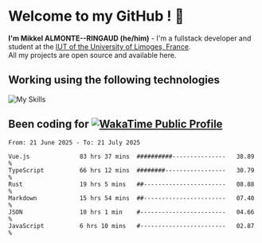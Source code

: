 # Welcome to my GitHub ! 🌃

**I'm Mikkel ALMONTE--RINGAUD (he/him)** - I'm a fullstack developer and student at the [IUT of the University of Limoges, France](https://iut.unilim.fr). \
All my projects are open source and available here.

## Working using the following technologies

![My Skills](https://skillicons.dev/icons?i=solidjs,pnpm,nodejs,ts,js,vercel,netlify,html,css,rust,astro,git,vue,md,electron,figma,github,bash,bun,cloudflare,py,tailwind,nginx,npm,tauri,vite,zig,yarn,windicss,dart,flutter,kotlin&theme=dark)

## Been coding for [![WakaTime Public Profile](https://wakatime.com/badge/user/0839e595-e07a-435c-8d59-ed95f2a3d6dd.svg?style=flat-square)](https://wakatime.com/@0839e595-e07a-435c-8d59-ed95f2a3d6dd)

<!--START_SECTION:waka-->

```plain
From: 21 June 2025 - To: 21 July 2025

Vue.js              83 hrs 37 mins  ##########---------------   38.89 %
TypeScript          66 hrs 12 mins  ########-----------------   30.79 %
Rust                19 hrs 5 mins   ##-----------------------   08.88 %
Markdown            15 hrs 54 mins  ##-----------------------   07.40 %
JSON                10 hrs 1 min    #------------------------   04.66 %
JavaScript          6 hrs 10 mins   #------------------------   02.87 %
```

<!--END_SECTION:waka-->
